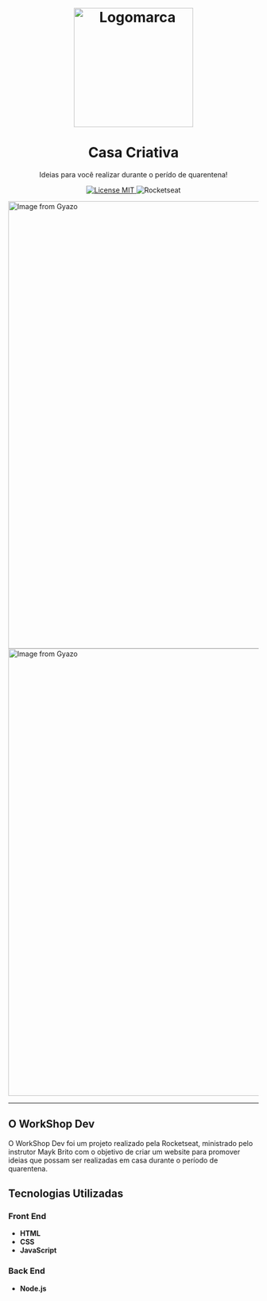 <h1 align="center">
<br>
  <img src="https://i.imgur.com/27pdZLL.png" alt="Logomarca" width="240">
<br>
<br>
Casa Criativa
</h1>

<p align="center">Ideias para você realizar durante o perído de quarentena!</p>

<p align="center">
  <a href="https://opensource.org/licenses/MIT">
    <img src="https://img.shields.io/badge/License-MIT-blue.svg" alt="License MIT">
  </a>    
    <img src="https://camo.githubusercontent.com/5cf08b70d6b8d6461312d17bdaebed7854f926ed/68747470733a2f2f696d672e736869656c64732e696f2f62616467652f6d61646525323062792d526f636b6574736561742d253233463839353244" alt="Rocketseat">
  
</p>

<div>
  <a href="https://gyazo.com/0c3d41970c926353f1141a6733cf785c"><img src="https://i.gyazo.com/0c3d41970c926353f1141a6733cf785c.gif" alt="Image from Gyazo" width="900"/></a>
  <a href="https://gyazo.com/9a15df6d59f13efa27add26d777423ae"><img src="https://i.gyazo.com/9a15df6d59f13efa27add26d777423ae.gif" alt="Image from Gyazo" width="900"/></a>
</div>

<hr />

## O WorkShop Dev

O WorkShop Dev foi um projeto realizado pela Rocketseat, ministrado pelo instrutor Mayk Brito com o objetivo de criar um website para promover ideias que possam ser realizadas em casa durante o período de quarentena.

## Tecnologias Utilizadas

### Front End

* **HTML** 
* **CSS** 
* **JavaScript**

### Back End

* **Node.js** 
